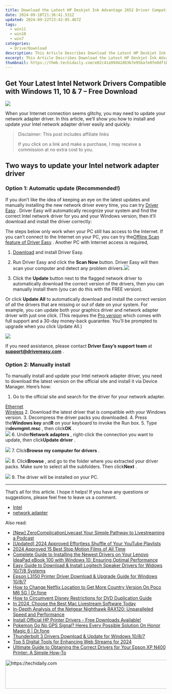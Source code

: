 ```yaml
---
title: Download the Latest HP Deskjet Ink Advantage 2652 Driver Compatible with Windows 11, 10, 8 & 7
date: 2024-09-18T21:36:41.531Z
updated: 2024-09-22T23:42:05.467Z
tags:
  - win11
  - win10
  - win7
categories:
  - DriverDownload
description: This Article Describes Download the Latest HP Deskjet Ink Advantage 2652 Driver Compatible with Windows 11, 10, 8 & 7
excerpt: This Article Describes Download the Latest HP Deskjet Ink Advantage 2652 Driver Compatible with Windows 11, 10, 8 & 7
thumbnail: https://thmb.techidaily.com/e02c41a99d42d63b7e95bafe0fe0df1b7497d09e9c40411355dba4e89fa8d316.jpg
---
```


## Get Your Latest Intel Network Drivers Compatible with Windows 11, 10 & 7 – Free Download

![](https://images.drivereasy.com/wp-content/uploads/2021/10/2021-10-28_12-28-38.png)

 When your Internet connection seems glitchy, you may need to update your network adapter driver. In this article, we’ll show you how to install and update your Intel network adapter driver easily and quickly.

>  Disclaimer: This post includes affiliate links
>
>  If you click on a link and make a purchase, I may receive a commission at no extra cost to you.
>

## Two ways to update your Intel network adapter driver

### Option 1: Automatic update (Recommended!)

 If you don’t like the idea of keeping an eye on the latest updates and manually installing the new network driver every time, you can try [Driver Easy](https://tools.techidaily.com/drivereasy/download/) . Driver Easy will automatically recognize your system and find the correct Intel network driver for you and your Windows version, then it’ll download and install the driver correctly:

 The steps below only work when your PC still has access to the Internet. If you can’t connect to the Internet on your PC, you can try the[Offline Scan feature of Driver Easy](https://tools.techidaily.com/drivereasy/download/) . Another PC with Internet access is required,

 1) [Download](https://tools.techidaily.com/drivereasy/download/) and install Driver Easy.

 2) Run Driver Easy and click the **Scan Now** button. Driver Easy will then scan your computer and detect any problem drivers.![](https://images.drivereasy.com/wp-content/uploads/2021/04/1-5.jpg)

 3) Click the **Update**  button next to the flagged network driver to automatically download the correct version of the drivers, then you can manually install them (you can do this with the FREE version).

 Or click **Update All** to automatically download and install the correct version of _all_ the drivers that are missing or out of date on your system. For example, you can update both your graphics driver and network adapter driver with just one click. (This requires the [Pro version](https://tools.techidaily.com/drivereasy/download/) which comes with full support and a 30-day money-back guarantee. You’ll be prompted to upgrade when you click Update All.)

![](https://images.drivereasy.com/wp-content/uploads/2021/04/2021-04-25_15-01-04.jpg)

 If you need assistance, please contact **Driver Easy’s support team** at [**support@drivereasy.com**](https://tools.techidaily.com/drivereasy/download/) .

### Option 2: Manually install

 To manually install and update your Intel network adapter driver, you need to download the latest version on the official site and install it via Device Manager. Here’s how:

1. Go to the official site and search for the driver for your network adapter.  

[Ethernet](https://www.intel.com/content/www/us/en/search.html?ws=text#t=Downloads&layout=table&cf:Downloads=[%7B%22actualLabel%22%3A%22Ethernet%20Products%22%2C%22displayLabel%22%3A%22Ethernet%20Products%22%7D])  
[Wireless](https://www.intel.com/content/www/us/en/search.html?ws=text#t=Downloads&layout=table&cf:Downloads=[%7B%22actualLabel%22%3A%22Wireless%22%2C%22displayLabel%22%3A%22Wireless%22%7D])
2. Download the latest driver that is compatible with your Windows version.
3. Decompress the driver packs you downloaded.
4. Press the**Windows key** and**R** on your keyboard to invoke the Run box.
5. Type in**devmgmt.msc** , then click**OK** .  
![](https://images.drivereasy.com/wp-content/uploads/2021/10/2021-10-28_12-11-07.png)
6. Under**Network adapters** , right-click the connection you want to update, then click**Update driver** .  

![](https://images.drivereasy.com/wp-content/uploads/2021/10/2021-10-28_12-28-38.png)
7. Click**Browse my computer for drivers** .  

![](https://images.drivereasy.com/wp-content/uploads/2021/10/2021-10-28_12-31-27.png)
8. Click**Browse** , and go to the folder where you extracted your driver packs. Make sure to select all the subfolders. Then click**Next** .  

![](https://images.drivereasy.com/wp-content/uploads/2021/10/2021-10-28_14-08-08.png)
9. The driver will be installed on your PC.

---

 That’s all for this article. I hope it helps! If you have any questions or suggestions, please feel free to leave us a comment.

* [Intel](https://tools.techidaily.com/drivereasy/download/)
* [network adapter](https://tools.techidaily.com/drivereasy/download/)

<ins class="adsbygoogle"
     style="display:block"
     data-ad-format="autorelaxed"
     data-ad-client="ca-pub-7571918770474297"
     data-ad-slot="1223367746"></ins>

<ins class="adsbygoogle"
     style="display:block"
     data-ad-client="ca-pub-7571918770474297"
     data-ad-slot="8358498916"
     data-ad-format="auto"
     data-full-width-responsive="true"></ins>

<span class="atpl-alsoreadstyle">Also read:</span>
<div><ul>
<li><a href="https://fox-glue.techidaily.com/new-zerocomplicationlivecast-your-simple-pathway-to-livestreaming-a-podcast/"><u>[New] ZeroComplicationLivecast Your Simple Pathway to Livestreaming a Podcast</u></a></li>
<li><a href="https://facebook-video-share.techidaily.com/updated-2024-approved-effortless-shuffle-of-your-youtube-playlists/"><u>[Updated] 2024 Approved Effortless Shuffle of Your YouTube Playlists</u></a></li>
<li><a href="https://extra-lessons.techidaily.com/2024-approved-15-best-stop-motion-films-of-all-time/"><u>2024 Approved 15 Best Stop Motion Films of All Time</u></a></li>
<li><a href="https://hardware-updates.techidaily.com/complete-guide-to-installing-the-newest-drivers-on-your-lenovo-ideapad-ebook-100-with-windows-10-ensuring-optimal-performance/"><u>Complete Guide to Installing the Newest Drivers on Your Lenovo IdeaPad eBook 100 with Windows 10: Ensuring Optimal Performance</u></a></li>
<li><a href="https://hardware-updates.techidaily.com/easy-guide-to-download-and-install-logitech-speaker-drivers-for-widows-1078-systems/"><u>Easy Guide to Download & Install Logitech Speaker Drivers for Widows 10/7/8 Systems</u></a></li>
<li><a href="https://hardware-updates.techidaily.com/1722961756386-epson-l3150-printer-driver-download-and-upgrade-guide-for-windows-1087/"><u>Epson L3150 Printer Driver Download & Upgrade Guide for Windows 10/8/7</u></a></li>
<li><a href="https://fake-location.techidaily.com/how-to-change-netflix-location-to-get-more-country-version-on-poco-m6-5g-drfone-by-drfone-virtual-android/"><u>How to Change Netflix Location to Get More Country Version On Poco M6 5G | Dr.fone</u></a></li>
<li><a href="https://some-approaches.techidaily.com/how-to-circumvent-disney-restrictions-for-dvd-duplication-guide/"><u>How to Circumvent Disney Restrictions for DVD Duplication Guide</u></a></li>
<li><a href="https://extra-information.techidaily.com/in-2024-choose-the-best-mac-livestream-software-today/"><u>In 2024, Choose the Best Mac Livestream Software Today</u></a></li>
<li><a href="https://buynow-info.techidaily.com/in-depth-analysis-of-the-netgear-nighthawk-rax120-unparalleled-speed-and-performance/"><u>In-Depth Analysis of the Netgear Nighthawk RAX120: Unparalleled Speed and Performance</u></a></li>
<li><a href="https://hardware-updates.techidaily.com/install-official-hp-printer-drivers-free-downloads-available/"><u>Install Official HP Printer Drivers - Free Downloads Available!</u></a></li>
<li><a href="https://pokemon-go-android.techidaily.com/pokemon-go-no-gps-signal-heres-every-possible-solution-on-honor-magic-6-drfone-by-drfone-virtual-android/"><u>Pokemon Go No GPS Signal? Heres Every Possible Solution On Honor Magic 6 | Dr.fone</u></a></li>
<li><a href="https://hardware-updates.techidaily.com/thunderbolt-3-drivers-download-and-update-for-windows-1087/"><u>Thunderbolt 3 Drivers Download & Update for Windows 10/8/7</u></a></li>
<li><a href="https://some-approaches.techidaily.com/top-5-digital-tools-for-enhancing-web-streams-for-2024/"><u>Top 5 Digital Tools for Enhancing Web Streams for 2024</u></a></li>
<li><a href="https://hardware-updates.techidaily.com/ultimate-guide-to-obtaining-the-correct-drivers-for-your-epson-xp-n400-printer-a-simple-how-to/"><u>Ultimate Guide to Obtaining the Correct Drivers for Your Epson XP N400 Printer: A Simple How-To</u></a></li>
</ul></div>

<!-- affiliate ads begin -->
<a href="https://appsumo.8odi.net/c/5597632/2144287/7443" target="_top" id="2144287">
  <img src="//a.impactradius-go.com/display-ad/7443-2144287" border="0" alt="https://techidaily.com" width="600" height="90"/>
</a>
<img height="0" width="0" src="https://appsumo.8odi.net/i/5597632/2144287/7443" style="position:absolute;visibility:hidden;" border="0" />
<!-- affiliate ads end -->

